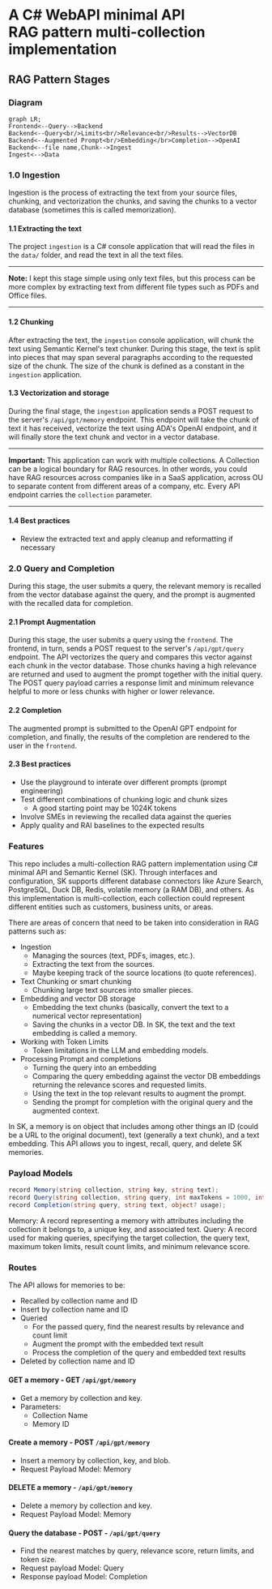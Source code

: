 # A C# WebAPI minimal API<br/>RAG pattern multi-collection implementation

## RAG Pattern Stages

### Diagram

```mermaid
graph LR;
Frontend<--Query-->Backend
Backend<--Query<br/>Limits<br/>Relevance<br/>Results-->VectorDB
Backend<--Augmented Prompt<br/>Embedding</br>Completion-->OpenAI
Backend<--file name,Chunk-->Ingest
Ingest<-->Data
```


### 1.0 Ingestion

Ingestion is the process of extracting the text from your source files, chunking, and vectorization the chunks, and saving the chunks to a vector database (sometimes this is called memorization).

#### 1.1 Extracting the text

The project `ingestion` is a C# console application that will read the files in the `data/` folder, and read the text in all the text files. 

<hr/>

**Note:** I kept this stage simple using only text files, but this process can be more complex by extracting text from different file types such as PDFs and Office files.
<hr/>

#### 1.2 Chunking

After extracting the text, the `ingestion` console application, will chunk the text using Semantic Kernel's text chunker. During this stage, the text is split into pieces that may span several paragraphs according to the requested size of the chunk. The size of the chunk is defined as a constant in the `ingestion` application.

#### 1.3 Vectorization and storage

During the final stage, the `ingestion` application sends a POST request to the server's `/api/gpt/memory` endpoint. This endpoint will take the chunk of text it has received, vectorize the text using ADA's OpenAI endpoint, and it will finally store the text chunk and vector in a vector database.

<hr/> 

**Important:** This application can work with multiple collections. A Collection can be a logical boundary for RAG resources. In other words, you could have RAG resources across companies like in a SaaS application, across OU to separate content from different areas of a company, etc. Every API endpoint carries the `collection` parameter.
<hr/>

#### 1.4 Best practices

- Review the extracted text and apply cleanup and reformatting if necessary


### 2.0 Query and Completion

During this stage, the user submits a query, the relevant memory is recalled from the vector database against the query, and the prompt is augmented with the recalled data for completion.

#### 2.1 Prompt Augmentation

During this stage, the user submits a query using the `frontend`. The frontend, in turn, sends a POST request to the server's `/api/gpt/query` endpoint. The API vectorizes the query and compares this vector against each chunk in the vector database. Those chunks having a high relevance are returned and used to augment the prompt together with the initial query. The POST query payload carries a response limit and minimum relevance helpful to more or less chunks with higher or lower relevance.

#### 2.2 Completion

The augmented prompt is submitted to the OpenAI GPT endpoint for completion, and finally, the results of the completion are rendered to the user in the `frontend`.

#### 2.3 Best practices

- Use the playground to interate over different prompts (prompt engineering)
- Test different combinations of chunking logic and chunk sizes
  - A good starting point may be 1024K tokens
- Involve SMEs in reviewing the recalled data against the queries
- Apply quality and RAI baselines to the expected results

### Features

This repo includes a multi-collection RAG pattern implementation using C# minimal API and Semantic Kernel (SK). Through interfaces and configuration, SK supports different database connectors like Azure Search, PostgreSQL, Duck DB, Redis, volatile memory (a RAM DB), and others. As this implementation is multi-collection, each collection could represent different entities such as customers, business units, or areas.

There are areas of concern that need to be taken into consideration in RAG patterns such as:

- Ingestion
  - Managing the sources (text, PDFs, images, etc.).
  - Extracting the text from the sources.
  - Maybe keeping track of the source locations (to quote references).
- Text Chunking or smart chunking
  - Chunking large text sources into smaller pieces.
- Embedding and vector DB storage
  - Embedding the text chunks (basically, convert the text to a numerical vector representation)
  - Saving the chunks in a vector DB. In SK, the text and the text embedding is called a memory.
- Working with Token Limits
  - Token limitations in the LLM and embedding models.
- Processing Prompt and completions
  - Turning the query into an embedding
  - Comparing the query embedding against the vector DB embeddings returning the relevance scores and requested limits.
  - Using the text in the top relevant results to augment the prompt.
  - Sending the prompt for completion with the original query and the augmented context.

In SK, a memory is on object that includes among other things an ID (could be a URL to the original document), text (generally a text chunk), and a text embedding. This API allows you to ingest, recall, query, and delete SK memories.

### Payload Models

```c#
record Memory(string collection, string key, string text);
record Query(string collection, string query, int maxTokens = 1000, int limit = 3, double minRelevanceScore = 0.77);
record Completion(string query, string text, object? usage);
```

Memory: A record representing a memory with attributes including the collection it belongs to, a unique key, and associated text.
Query: A record used for making queries, specifying the target collection, the query text, maximum token limits, result count limits, and minimum relevance score.

### Routes

The API allows for memories to be:

- Recalled by collection name and ID
- Insert by collection name and ID
- Queried
  - For the passed query, find the nearest results by relevance and count limit
  - Augment the prompt with the embedded text result
  - Process the completion of the query and embedded text results
- Deleted by collection name and ID

#### GET a memory - GET `/api/gpt/memory`

- Get a memory by collection and key.
- Parameters:
  - Collection Name
  - Memory ID

#### Create a memory - POST `/api/gpt/memory`

- Insert a memory by collection, key, and blob.
- Request Payload Model: Memory

#### DELETE a memory - `/api/gpt/memory`

- Delete a memory by collection and key.
- Request Payload Model: Memory

#### Query the database - POST - `/api/gpt/query`

- Find the nearest matches by query, relevance score, return limits, and token size.
- Request payload Model: Query
- Response payload Model: Completion
